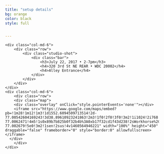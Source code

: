 ```yaml
---
title: "setup details"
bg: orange
color: black
style: full


---
```

<div class="row">

	<div class="col-md-6">
		<div class="row">
			<div class="studio-shot">
				<div class="bar">
					<h3>July 22, 2017 • 2-7pm</h3>
					<h4>320 3rd St NE REAR • WDC 20002</h4>
					<h4>Alley Entrance</h4>
				</div>
			</div>
		</div>
	</div>
	<div class="col-md-6">
		<div class="row">
		<div class="map">
		<div class="overlay" onClick="style.pointerEvents='none'"></div>
		<iframe src="https://www.google.com/maps/embed?pb=!1m28!1m12!1m3!1d1552.6094509713514!2d-77.00542604169243!3d38.89610923241863!2m3!1f0!2f0!3f0!3m2!1i1024!2i768!4f13.1!4m13!3e2!4m5!1s0x89b7b826cb50ca07%3A0xe6031ca91369b361!2sUnion+Station+Metro+Station%2C+Washington%2C+DC!3m2!1d38.89796!2d-77.0062471!4m5!1s0x89b7b825b0f32b4b%3A0xb17f32cd1f43d238!2sWorkhorse%2C+320+3rd+St+NE%2C+Washington%2C+DC+20002%2C+United+States!3m2!1d38.894255!2d-77.002679!5e0!3m2!1sen!2sus!4v1460564946221" width="100%" height="450" draggable="false" frameborder="0" style="border:0" allowfullscreen></iframe>
	  </div>
		</div>
	</div>
</div>
